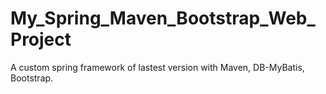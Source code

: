 # My_Spring_Maven_Bootstrap_Web_Project
A custom spring framework of lastest version with Maven, DB-MyBatis, Bootstrap.
